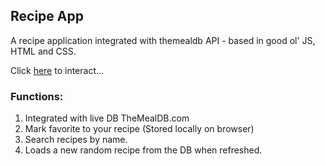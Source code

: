 ## Recipe App

A recipe application integrated with themealdb API - based in good ol' JS, HTML and CSS.

Click [here](https://rawgit.com/Swapnil-ingle/JavaScript_mini_projects/main/recipe-app/index.html) to interact...

### Functions:

1. Integrated with live DB TheMealDB.com
2. Mark favorite to your recipe (Stored locally on browser)
3. Search recipes by name.
4. Loads a new random recipe from the DB when refreshed.